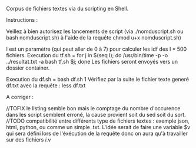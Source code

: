 Corpus de fichiers textes via du scripting en Shell.

Instructions : 

Veillez à bien autorisez les lancements de script (via ./nomduscript.sh ou bash nomduscript.sh) à l'aide de la requête chmod u+x nomduscript.sh)

I est un paramètre (qui peut aller de 0 à 7) pour calculer les idf des I * 500 fichiers.
Execution du tf.sh = for j in $(seq I); do /usr/bin/time -p -o ../resultat.txt -a bash tf.sh $j; done
Les fichiers seront envoyés vers un dossier container.

Execution du df.sh = bash df.sh 1
Vérifiez par la suite le fichier texte generé df.txt avec la requête : less df.txt

A corriger :

//TOFIX le listing semble bon mais le comptage du nombre d'occurence dans les script semblent erroné, la cause provient soit du sed soit du sort.
//TODO compatibilité entre différents type de fichiers textes : exemple json, html, python, ou comme un simple .txt.
L'idée serait de faire une variable $v qui sera défini lors de l'éxécution de la requête donc on aura qu'à travailler sur des fichiers $i.$v

